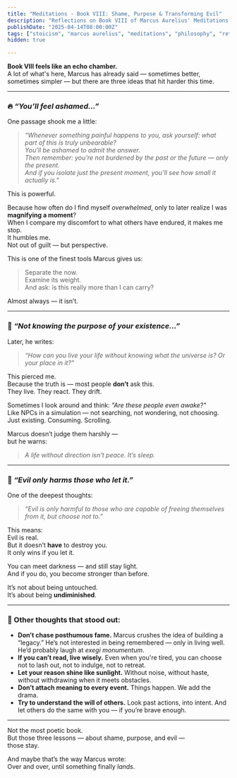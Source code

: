 ```yaml
---
title: "Meditations - Book VIII: Shame, Purpose & Transforming Evil"
description: "Reflections on Book VIII of Marcus Aurelius' Meditations — quiet echoes of earlier lessons, with powerful reminders about shame, purpose, and the transformative power of adversity."
publishDate: "2025-04-14T08:00:00Z"
tags: ["stoicism", "marcus aurelius", "meditations", "philosophy", "reflection"]
hidden: true

---
```


**Book VIII feels like an echo chamber.**  
A lot of what's here, Marcus has already said — sometimes better, sometimes simpler — but there are three ideas that hit harder this time.  

---

### 🔥 *“You’ll feel ashamed...”*

One passage shook me a little:

> *“Whenever something painful happens to you, ask yourself: what part of this is truly unbearable?  
> You’ll be ashamed to admit the answer.  
> Then remember: you’re not burdened by the past or the future — only the present.  
> And if you isolate just the present moment, you’ll see how small it actually is.”*

This is powerful.

Because how often do I find myself *overwhelmed*, only to later realize I was **magnifying a moment**?  
When I compare my discomfort to what others have endured, it makes me stop.  
It humbles me.  
Not out of guilt — but perspective.

This is one of the finest tools Marcus gives us:  
> Separate the now.  
> Examine its weight.  
> And ask: is this really more than I can carry?

Almost always — it isn’t.

---

### 🧭 *“Not knowing the purpose of your existence…”*

Later, he writes:

> *“How can you live your life without knowing what the universe is? Or your place in it?”*

This pierced me.  
Because the truth is — most people **don’t** ask this.  
They live. They react. They drift.

Sometimes I look around and think: *"Are these people even awake?"*  
Like NPCs in a simulation — not searching, not wondering, not choosing.  
Just existing. Consuming. Scrolling.

Marcus doesn’t judge them harshly —  
but he warns:  
> *A life without direction isn’t peace. It’s sleep.*

---

### 🖤 *“Evil only harms those who let it.”*

One of the deepest thoughts:

> *“Evil is only harmful to those who are capable of freeing themselves from it, but choose not to.”*

This means:  
Evil is real.  
But it doesn’t **have** to destroy you.  
It only wins if you let it.

You can meet darkness — and still stay light.  
And if you do, you become stronger than before.

It’s not about being untouched.  
It’s about being **undiminished**.

---

### 📜 Other thoughts that stood out:

- **Don’t chase posthumous fame.** Marcus crushes the idea of building a “legacy.” He’s not interested in being remembered — only in living well. He’d probably laugh at *exegi monumentum*.
- **If you can’t read, live wisely.** Even when you're tired, you can choose not to lash out, not to indulge, not to retreat.
- **Let your reason shine like sunlight.** Without noise, without haste, without withdrawing when it meets obstacles.
- **Don’t attach meaning to every event.** Things happen. We add the drama.
- **Try to understand the will of others.** Look past actions, into intent. And let others do the same with you — if you’re brave enough.

---

Not the most poetic book.  
But those three lessons — about shame, purpose, and evil —  
those stay.

And maybe that’s the way Marcus wrote:  
Over and over, until something finally *lands*.


